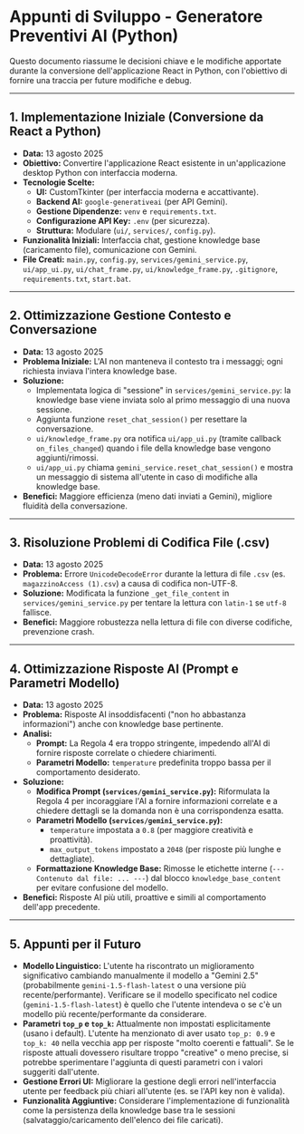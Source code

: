 # Appunti di Sviluppo - Generatore Preventivi AI (Python)

Questo documento riassume le decisioni chiave e le modifiche apportate durante la conversione dell'applicazione React in Python, con l'obiettivo di fornire una traccia per future modifiche e debug.

---

## 1. Implementazione Iniziale (Conversione da React a Python)

*   **Data:** 13 agosto 2025
*   **Obiettivo:** Convertire l'applicazione React esistente in un'applicazione desktop Python con interfaccia moderna.
*   **Tecnologie Scelte:**
    *   **UI:** CustomTkinter (per interfaccia moderna e accattivante).
    *   **Backend AI:** `google-generativeai` (per API Gemini).
    *   **Gestione Dipendenze:** `venv` e `requirements.txt`.
    *   **Configurazione API Key:** `.env` (per sicurezza).
    *   **Struttura:** Modulare (`ui/`, `services/`, `config.py`).
*   **Funzionalità Iniziali:** Interfaccia chat, gestione knowledge base (caricamento file), comunicazione con Gemini.
*   **File Creati:** `main.py`, `config.py`, `services/gemini_service.py`, `ui/app_ui.py`, `ui/chat_frame.py`, `ui/knowledge_frame.py`, `.gitignore`, `requirements.txt`, `start.bat`.

---

## 2. Ottimizzazione Gestione Contesto e Conversazione

*   **Data:** 13 agosto 2025
*   **Problema Iniziale:** L'AI non manteneva il contesto tra i messaggi; ogni richiesta inviava l'intera knowledge base.
*   **Soluzione:**
    *   Implementata logica di "sessione" in `services/gemini_service.py`: la knowledge base viene inviata solo al primo messaggio di una nuova sessione.
    *   Aggiunta funzione `reset_chat_session()` per resettare la conversazione.
    *   `ui/knowledge_frame.py` ora notifica `ui/app_ui.py` (tramite callback `on_files_changed`) quando i file della knowledge base vengono aggiunti/rimossi.
    *   `ui/app_ui.py` chiama `gemini_service.reset_chat_session()` e mostra un messaggio di sistema all'utente in caso di modifiche alla knowledge base.
*   **Benefici:** Maggiore efficienza (meno dati inviati a Gemini), migliore fluidità della conversazione.

---

## 3. Risoluzione Problemi di Codifica File (.csv)

*   **Data:** 13 agosto 2025
*   **Problema:** Errore `UnicodeDecodeError` durante la lettura di file `.csv` (es. `magazzinoAccess (1).csv`) a causa di codifica non-UTF-8.
*   **Soluzione:** Modificata la funzione `_get_file_content` in `services/gemini_service.py` per tentare la lettura con `latin-1` se `utf-8` fallisce.
*   **Benefici:** Maggiore robustezza nella lettura di file con diverse codifiche, prevenzione crash.

---

## 4. Ottimizzazione Risposte AI (Prompt e Parametri Modello)

*   **Data:** 13 agosto 2025
*   **Problema:** Risposte AI insoddisfacenti ("non ho abbastanza informazioni") anche con knowledge base pertinente.
*   **Analisi:**
    *   **Prompt:** La Regola 4 era troppo stringente, impedendo all'AI di fornire risposte correlate o chiedere chiarimenti.
    *   **Parametri Modello:** `temperature` predefinita troppo bassa per il comportamento desiderato.
*   **Soluzione:**
    *   **Modifica Prompt (`services/gemini_service.py`):** Riformulata la Regola 4 per incoraggiare l'AI a fornire informazioni correlate e a chiedere dettagli se la domanda non è una corrispondenza esatta.
    *   **Parametri Modello (`services/gemini_service.py`):**
        *   `temperature` impostata a `0.8` (per maggiore creatività e proattività).
        *   `max_output_tokens` impostato a `2048` (per risposte più lunghe e dettagliate).
    *   **Formattazione Knowledge Base:** Rimosse le etichette interne (`--- Contenuto dal file: ... ---`) dal blocco `knowledge_base_content` per evitare confusione del modello.
*   **Benefici:** Risposte AI più utili, proattive e simili al comportamento dell'app precedente.

---

## 5. Appunti per il Futuro

*   **Modello Linguistico:** L'utente ha riscontrato un miglioramento significativo cambiando manualmente il modello a "Gemini 2.5" (probabilmente `gemini-1.5-flash-latest` o una versione più recente/performante). Verificare se il modello specificato nel codice (`gemini-1.5-flash-latest`) è quello che l'utente intendeva o se c'è un modello più recente/performante da considerare.
*   **Parametri `top_p` e `top_k`:** Attualmente non impostati esplicitamente (usano i default). L'utente ha menzionato di aver usato `top_p: 0.9` e `top_k: 40` nella vecchia app per risposte "molto coerenti e fattuali". Se le risposte attuali dovessero risultare troppo "creative" o meno precise, si potrebbe sperimentare l'aggiunta di questi parametri con i valori suggeriti dall'utente.
*   **Gestione Errori UI:** Migliorare la gestione degli errori nell'interfaccia utente per feedback più chiari all'utente (es. se l'API key non è valida).
*   **Funzionalità Aggiuntive:** Considerare l'implementazione di funzionalità come la persistenza della knowledge base tra le sessioni (salvataggio/caricamento dell'elenco dei file caricati).
